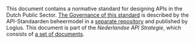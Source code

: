 This document contains a normative standard for designing APIs in the Dutch Public Sector.
[The Governance of this standard](https://gitdocumentatie.logius.nl/publicatie/api/beheermodel/) is described by the API-Standaarden beheermodel in a [separate repository](https://github.com/Logius-standaarden/API-Standaarden-Beheermodel/) and published by Logius.
This document is part of the *Nederlandse API Strategie*, which consists of [a set of documents](https://www.geonovum.nl/themas/kennisplatform-apis#APIStrategie).
